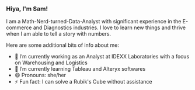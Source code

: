 ### Hiya, I'm Sam!

I am a Math-Nerd-turned-Data-Analyst with significant experience in the E-commerce and Diagnostics industries. I love to learn new things and thrive when I am able to tell a story with numbers.

Here are some additional bits of info about me:

- 🔭 I’m currently working as an Analyst at IDEXX Laboratories with a focus on Warehousing and Logistics
- 🌱 I’m currently learning Tableau and Alteryx softwares
- 😄 Pronouns: she/her
- ⚡ Fun fact: I can solve a Rubik's Cube without assistance

<!--
**SamanthaDean/SamanthaDean** is a ✨ _special_ ✨ repository because its `README.md` (this file) appears on your GitHub profile.

Here are some ideas to get you started:
- 🔭 I’m currently working as an Analyst at IDEXX Laboratories with a focus on Warehousing and Logistics
- 🌱 I’m currently learning Tableau and Alteryx softwares
- 😄 Pronouns: she/her
- ⚡ Fun fact: I can solve a Rubik's Cube
